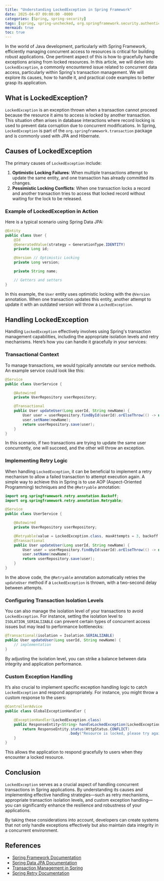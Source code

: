 ```yaml
---
title: "Understanding LockedException in Spring Framework"
date: 2025-04-07 09:00:00 -0000
categories: [Spring, spring-security]
tags: [spring, spring-unchecked, org.springframework.security.authentication]
mermaid: true
toc: true
---
```



In the world of Java development, particularly with Spring Framework, efficiently managing concurrent access to resources is critical for building robust applications. One pertinent aspect of this is how to gracefully handle exceptions arising from locked resources. In this article, we will delve into `LockedException`, a commonly encountered issue related to concurrent data access, particularly within Spring's transaction management. We will explore its causes, how to handle it, and practical code examples to better grasp its application.

## What is LockedException?

`LockedException` is an exception thrown when a transaction cannot proceed because the resource it aims to access is locked by another transaction. This situation often arises in database interactions where record locking is used to prevent data corruption due to concurrent modifications. In Spring, `LockedException` is part of the `org.springframework.transaction` package and is commonly used with JPA and Hibernate.

## Causes of LockedException

The primary causes of `LockedException` include:

1. **Optimistic Locking Failures**: When multiple transactions attempt to update the same entity, and one transaction has already committed its changes.
2. **Pessimistic Locking Conflicts**: When one transaction locks a record and another transaction tries to access that locked record without waiting for the lock to be released.

### Example of LockedException in Action

Here is a typical scenario using Spring Data JPA:

```java
@Entity
public class User {
    @Id
    @GeneratedValue(strategy = GenerationType.IDENTITY)
    private Long id;

    @Version // Optimistic Locking
    private Long version;

    private String name;

    // Getters and setters
}
```

In this example, the `User` entity uses optimistic locking with the `@Version` annotation. When one transaction updates this entity, another attempt to update it with an outdated version will throw a `LockedException`.

## Handling LockedException

Handling `LockedException` effectively involves using Spring's transaction management capabilities, including the appropriate isolation levels and retry mechanisms. Here’s how you can handle it gracefully in your services:

### Transactional Context

To manage transactions, we would typically annotate our service methods. An example service could look like this:

```java
@Service
public class UserService {

    @Autowired
    private UserRepository userRepository;

    @Transactional
    public User updateUser(Long userId, String newName) {
        User user = userRepository.findById(userId).orElseThrow(() -> new EntityNotFoundException());
        user.setName(newName);
        return userRepository.save(user);
    }
}
```

In this scenario, if two transactions are trying to update the same user concurrently, one will succeed, and the other will throw an exception.

### Implementing Retry Logic

When handling `LockedException`, it can be beneficial to implement a retry mechanism to allow a failed transaction to attempt execution again. A simple way to achieve this in Spring is to use AOP (Aspect-Oriented Programming) techniques and the `@Retryable` annotation:

```java
import org.springframework.retry.annotation.Backoff;
import org.springframework.retry.annotation.Retryable;

@Service
public class UserService {

    @Autowired
    private UserRepository userRepository;

    @Retryable(value = LockedException.class, maxAttempts = 3, backoff = @Backoff(delay = 2000))
    @Transactional
    public User updateUser(Long userId, String newName) {
        User user = userRepository.findById(userId).orElseThrow(() -> new EntityNotFoundException());
        user.setName(newName);
        return userRepository.save(user);
    }
}
```

In the above code, the `@Retryable` annotation automatically retries the `updateUser` method if a `LockedException` is thrown, with a two-second delay between attempts.

### Configuring Transaction Isolation Levels

You can also manage the isolation level of your transactions to avoid `LockedException`. For instance, setting the isolation level to `ISOLATION_SERIALIZABLE` can prevent certain types of concurrent access issues but may lead to performance bottlenecks:

```java
@Transactional(isolation = Isolation.SERIALIZABLE)
public User updateUser(Long userId, String newName) {
    // implementation
}
```

By adjusting the isolation level, you can strike a balance between data integrity and application performance.

### Custom Exception Handling

It’s also crucial to implement specific exception handling logic to catch `LockedException` and respond appropriately. For instance, you might throw a custom response to the users:

```java
@ControllerAdvice
public class GlobalExceptionHandler {

    @ExceptionHandler(LockedException.class)
    public ResponseEntity<String> handleLockedException(LockedException ex) {
        return ResponseEntity.status(HttpStatus.CONFLICT)
                             .body("Resource is locked, please try again.");
    }
}
```

This allows the application to respond gracefully to users when they encounter a locked resource.

## Conclusion

`LockedException` serves as a crucial aspect of handling concurrent transactions in Spring applications. By understanding its causes and implementing effective handling strategies—such as retry mechanisms, appropriate transaction isolation levels, and custom exception handling—you can significantly enhance the resilience and robustness of your applications. 

By taking these considerations into account, developers can create systems that not only handle exceptions effectively but also maintain data integrity in a concurrent environment.

## References

- [Spring Framework Documentation](https://docs.spring.io/spring-framework/docs/current/reference/html/)
- [Spring Data JPA Documentation](https://docs.spring.io/spring-data/jpa/docs/current/reference/html/)
- [Transaction Management in Spring](https://docs.spring.io/spring-framework/docs/current/reference/html/data-access.html#transaction)
- [Spring Retry Documentation](https://spring.io/projects/spring-retry)